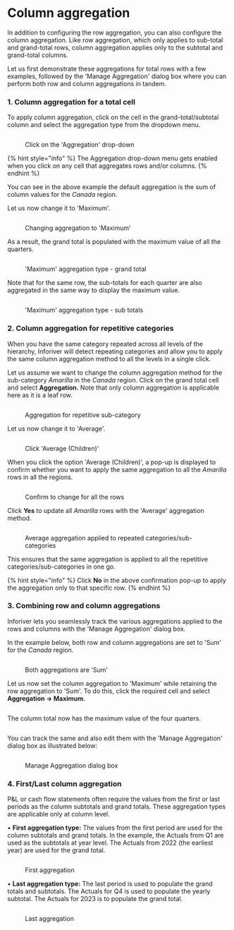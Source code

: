 # Column aggregation

In addition to configuring the row aggregation, you can also configure the column aggregation. Like row aggregation, which only applies to sub-total and grand-total rows, column aggregation applies only to the subtotal and grand-total columns.

Let us first demonstrate these aggregations for total rows with a few examples, followed by the 'Manage Aggregation' dialog box where you can perform both row and column aggregations in tandem.

### 1. Column aggregation for a total cell

To apply column aggregation, click on the cell in the grand-total/subtotal column and select the aggregation type from the dropdown menu.

<figure><img src="../../.gitbook/assets/image (642).png" alt=""><figcaption><p>Click on the 'Aggregation' drop-down</p></figcaption></figure>

{% hint style="info" %}
The Aggregation drop-down menu gets enabled when you click on any cell that aggregates rows and/or columns.
{% endhint %}

You can see in the above example the default aggregation is the sum of column values for the _Canada_ region.

Let us now change it to 'Maximum'.&#x20;

<figure><img src="../../.gitbook/assets/image (643).png" alt=""><figcaption><p>Changing aggregation to 'Maximum'</p></figcaption></figure>

As a result, the grand total is populated with the maximum value of all the quarters.

<figure><img src="../../.gitbook/assets/image (644).png" alt=""><figcaption><p>'Maximum' aggregation type - grand total</p></figcaption></figure>

Note that for the same row, the sub-totals for each quarter are also aggregated in the same way to display the maximum value.

<figure><img src="../../.gitbook/assets/image (646).png" alt=""><figcaption><p>'Maximum' aggregation type - sub totals</p></figcaption></figure>

### 2. Column aggregation for repetitive categories

When you have the same category repeated across all levels of the hierarchy, Inforiver will detect repeating categories and allow you to apply the same column aggregation method to all the levels in a single click.

Let us assume we want to change the column aggregation method for the sub-category _Amarilla_ in the _Canada_ region. Click on the grand total cell and select **Aggregation.** Note that only column aggregation is applicable here as it is a leaf row.

<figure><img src="../../.gitbook/assets/image (647).png" alt=""><figcaption><p>Aggregation for repetitive sub-category</p></figcaption></figure>

Let us now change it to 'Average'.&#x20;

<figure><img src="../../.gitbook/assets/image (650).png" alt=""><figcaption><p>Click 'Average (Children)'</p></figcaption></figure>

When you click the option 'Average (Children)', a pop-up is displayed to confirm whether you want to apply the same aggregation to all the _Amarilla_ rows in all the regions.

<figure><img src="../../.gitbook/assets/image (648).png" alt=""><figcaption><p>Confirm to change for all the rows</p></figcaption></figure>

Click **Yes** to update all _Amarilla_ rows with the 'Average' aggregation method.

<figure><img src="../../.gitbook/assets/image (649).png" alt=""><figcaption><p>Average aggregation applied to repeated categories/sub-categories</p></figcaption></figure>

This ensures that the same aggregation is applied to all the repetitive categories/sub-categories in one go.

{% hint style="info" %}
Click **No** in the above confirmation pop-up to apply the aggregation only to that specific row.
{% endhint %}

### 3. Combining row and column aggregations

Inforiver lets you seamlessly track the various aggregations applied to the rows and columns with the 'Manage Aggregation' dialog box.

In the example below, both row and column aggregations are set to 'Sum' for the _Canada_ region.

<figure><img src="../../.gitbook/assets/image (629).png" alt=""><figcaption><p>Both aggregations are 'Sum'</p></figcaption></figure>

Let us now set the column aggregation to 'Maximum' while retaining the row aggregation to 'Sum'. To do this, click the required cell and select **Aggregation -> Maximum.**

<figure><img src="../../.gitbook/assets/image (631).png" alt=""><figcaption></figcaption></figure>

The column total now has the maximum value of the four quarters.

<figure><img src="../../.gitbook/assets/image (632).png" alt=""><figcaption></figcaption></figure>

You can track the same and also edit them with the 'Manage Aggregation' dialog box as illustrated below:

<figure><img src="../../.gitbook/assets/image (633).png" alt=""><figcaption><p>Manage Aggregation dialog box</p></figcaption></figure>

### 4. First/Last column aggregation

P\&L or cash flow statements often require the values from the first or last periods as the column subtotals and grand totals. These aggregation types are applicable only at column level.

• **First aggregation type:** The values from the first period are used for the column subtotals and grand totals. In the example, the Actuals from Q1 are used as the subtotals at year level. The Actuals from 2022 (the earliest year) are used for the grand total.

<figure><img src="../../.gitbook/assets/7.1. First aggregation type.png" alt=""><figcaption><p>First aggregation</p></figcaption></figure>

• **Last aggregation type:** The last period is used to populate the grand totals and subtotals. The Actuals for Q4 is used to populate the yearly subtotal. The Actuals for 2023 is to populate the grand total.

<figure><img src="../../.gitbook/assets/7.2. Last aggregation type.png" alt=""><figcaption><p>Last aggregation</p></figcaption></figure>
